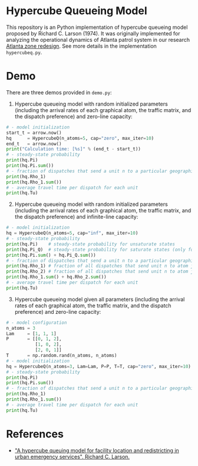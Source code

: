 Hypercube Queueing Model
===

This repository is an Python implementation of hypercube queueing model proposed by Richard C. Larson (1974). It was originally implemented for analyzing the operational dynamics of Atlanta patrol system in our research [Atlanta zone redesign](https://github.com/meowoodie/Zoning-Analysis). See more details in the implementation `hypercubeq.py`.

# Demo

There are three demos provided in `demo.py`:

1. Hypercube queueing model with random initialized parameters (including the arrival rates of each graphical atom, the traffic matrix, and the dispatch preference) and zero-line capacity:
```Python
# - model initialization
start_t = arrow.now()
hq      = HypercubeQ(n_atoms=5, cap="zero", max_iter=10)
end_t   = arrow.now()
print("Calculation time: [%s]" % (end_t - start_t))
# - steady-state probability
print(hq.Pi)
print(hq.Pi.sum())
# - fraction of dispatches that send a unit n to a particular geographical atom j
print(hq.Rho_1)
print(hq.Rho_1.sum())
# - average travel time per dispatch for each unit
print(hq.Tu)
```

2. Hypercube queueing model with random initialized parameters (including the arrival rates of each graphical atom, the traffic matrix, and the dispatch preference) and infinite-line capacity:
```Python 
# - model initialization
hq = HypercubeQ(n_atoms=5, cap="inf", max_iter=10)
# - steady-state probability
print(hq.Pi)    # steady-state probability for unsaturate states
print(hq.Pi_Q)  # steady-state probability for saturate states (only for infinite-line capacity)
print(hq.Pi.sum() + hq.Pi_Q.sum())
# - fraction of dispatches that send a unit n to a particular geographical atom j
print(hq.Rho_1) # fraction of all dispatches that send unit n to atom j and incur no queue delay
print(hq.Rho_2) # fraction of all dispatches that send unit n to atom j and do incur a positive
print(hq.Rho_1.sum() + hq.Rho_2.sum())
# - average travel time per dispatch for each unit
print(hq.Tu)
```

3. Hypercube queueing model given all parameters (including the arrival rates of each graphical atom, the traffic matrix, and the dispatch preference) and zero-line capacity:
```Python
# - model configuration
n_atoms = 3
Lam     = [1, 1, 1]
P       = [[0, 1, 2],
           [1, 0, 2],
           [2, 0, 1]]
T       = np.random.rand(n_atoms, n_atoms)
# - model initialization
hq = HypercubeQ(n_atoms=3, Lam=Lam, P=P, T=T, cap="zero", max_iter=10)
# - steady-state probability
print(hq.Pi)
print(hq.Pi.sum())
# - fraction of dispatches that send a unit n to a particular geographical atom j
print(hq.Rho_1)
print(hq.Rho_1.sum())
# - average travel time per dispatch for each unit
print(hq.Tu)
```

# References
- ["A hypercube queuing model for facility location and redistricting in urban emergency services". Richard C. Larson.](https://www.sciencedirect.com/science/article/pii/0305054874900768)